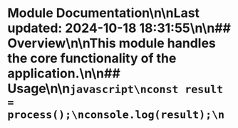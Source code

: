 # Module Documentation\n\nLast updated: 2024-10-18 18:31:55\n\n## Overview\n\nThis module handles the core functionality of the application.\n\n## Usage\n\n```javascript\nconst result = process();\nconsole.log(result);\n```
